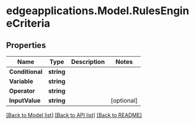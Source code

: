 # edgeapplications.Model.RulesEngineCriteria

## Properties

Name | Type | Description | Notes
------------ | ------------- | ------------- | -------------
**Conditional** | **string** |  | 
**Variable** | **string** |  | 
**Operator** | **string** |  | 
**InputValue** | **string** |  | [optional] 

[[Back to Model list]](../README.md#documentation-for-models) [[Back to API list]](../README.md#documentation-for-api-endpoints) [[Back to README]](../README.md)

